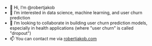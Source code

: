 - 👋 Hi, I’m @robertjakob
- 👀 I’m interested in data science, machine learning, and user churn prediction
- 🌱 I’m looking to collaborate in building user churn prediction models, especially in health applications (where "user churn" is called "dropout")
- 📫 You can contact me via [robertjakob.com](https://robertjakob.com)
